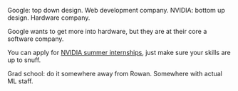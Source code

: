 
Google: top down design. Web development company.
NVIDIA: bottom up design. Hardware company.


Google wants to get more into hardware, but they are at their core a software company.

You can apply for [NVIDIA summer internships](https://www.nvidia.com/en-us/about-nvidia/careers/university-recruiting/), just make sure your skills are up to snuff. 

Grad school: do it somewhere away from Rowan. Somewhere with actual ML staff.